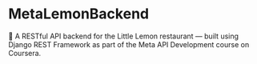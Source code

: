 # MetaLemonBackend
🍋 A RESTful API backend for the Little Lemon restaurant — built using Django REST Framework as part of the Meta API Development course on Coursera.
